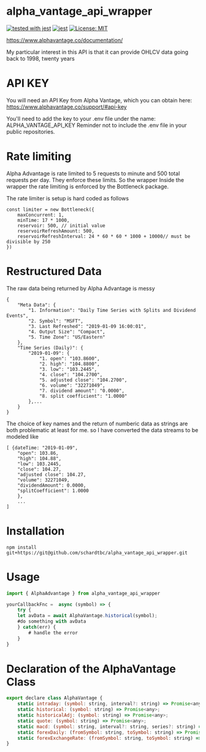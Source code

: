 # alpha_vantage_api_wrapper

[![tested with jest](https://img.shields.io/badge/tested_with-jest-99424f.svg)](https://github.com/facebook/jest) 
[![jest](https://jestjs.io/img/jest-badge.svg)](https://github.com/facebook/jest)
[![License: MIT](https://img.shields.io/badge/License-MIT-yellow.svg)](https://opensource.org/licenses/MIT)

https://www.alphavantage.co/documentation/

My particular interest in this API is that it can provide OHLCV data going back to 1998, twenty years

# API KEY

You will need an API Key from Alpha Vantage, which you can obtain here: https://www.alphavantage.co/support/#api-key

You'll need to add the key to your .env file under the name: ALPHA_VANTAGE_API_KEY
Reminder not to include the .env file in your public repositories.

# Rate limiting

Alpha Advantage is rate limited to 5 requests to minute and 500 total requests per day. They enforce these limits. So the wrapper
Inside the wrapper the rate limiting is enforced by the Bottleneck package.

The rate limiter is setup is hard coded as follows

```
const limiter = new Bottleneck({
    maxConcurrent: 1,
    minTime: 17 * 1000,
    reservoir: 500, // initial value
    reservoirRefreshAmount: 500,
    reservoirRefreshInterval: 24 * 60 * 60 * 1000 + 10000// must be divisible by 250
})
```
# Restructured Data

The raw data being returned by Alpha Advantage is messy

```
{
    "Meta Data": {
        "1. Information": "Daily Time Series with Splits and Dividend Events",
        "2. Symbol": "MSFT",
        "3. Last Refreshed": "2019-01-09 16:00:01",
        "4. Output Size": "Compact",
        "5. Time Zone": "US/Eastern"
    },
    "Time Series (Daily)": {
        "2019-01-09": {
            "1. open": "103.8600",
            "2. high": "104.8800",
            "3. low": "103.2445",
            "4. close": "104.2700",
            "5. adjusted close": "104.2700",
            "6. volume": "32271049",
            "7. dividend amount": "0.0000",
            "8. split coefficient": "1.0000"
        },...
    }
}
```

The choice of key names and the return of numberic data as strings are both problematic at least for me.
so I have converted the data streams to be modeled like

```
[ {dateTime: "2019-01-09",
    "open": 103.86,        
    "high": 104.88",
    "low": 103.2445,
    "close": 104.27,
    "adjusted close": 104.27,
    "volume": 32271049,
    "dividendAmount": 0.0000,
    "splitCoefficient": 1.0000
    },
    ...
]
```

# Installation

``` 
npm install git+https://git@github.com/schardtbc/alpha_vantage_api_wrapper.git
```

# Usage

```javascript
import { AlphaAdvantage } from alpha_vantage_api_wrapper

yourCallbackFnc =  async (symbol) => {
    try {
    let avData = await AlphaVantage.historical(symbol);
    #do something with avData
    } catch(err) {
        # handle the error
    } 
}

```

# Declaration of the AlphaVantage Class

```javascript
export declare class AlphaVantage {
    static intraday: (symbol: string, interval?: string) => Promise<any>;
    static historical: (symbol: string) => Promise<any>;
    static historicalAdj: (symbol: string) => Promise<any>;
    static quote: (symbol: string) => Promise<any>;
    static macd: (symbol: string, interval?: string, series?: string) => Promise<any>;
    static forexDaily: (fromSymbol: string, toSymbol: string) => Promise<any>;
    static forexExchangeRate: (fromSymbol: string, toSymbol: string) => Promise<any>;
}
``` 
